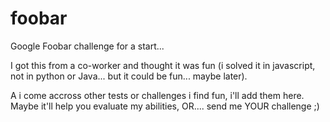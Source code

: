 # foobar
Google Foobar challenge for a start...

I got this from a co-worker and thought it was fun (i solved it in javascript, not in python or Java... but it could be fun... maybe later).

A i come accross other tests or challenges i find fun, i'll add them here.
Maybe it'll help you evaluate my abilities, OR.... send me YOUR challenge ;)
